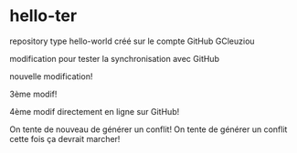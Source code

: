 # hello-ter
repository type hello-world créé sur le compte GitHub GCleuziou

modification pour tester la synchronisation avec GitHub

nouvelle modification!

3ème modif!

4ème modif directement en ligne sur GitHub!

On tente de nouveau de générer un conflit!
On tente de générer un conflit cette fois ça devrait marcher!
